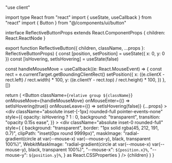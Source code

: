 "use client"

import type React from "react"
import { useState, useCallback } from "react"
import { Button } from "@/components/ui/button"

interface ReflectiveButtonProps extends React.ComponentProps<typeof Button> {
  children: React.ReactNode
}

export function ReflectiveButton({ children, className, ...props }: ReflectiveButtonProps) {
  const [position, setPosition] = useState({ x: 0, y: 0 })
  const [isHovering, setIsHovering] = useState(false)

  const handleMouseMove = useCallback((e: React.MouseEvent<HTMLButtonElement>) => {
    const rect = e.currentTarget.getBoundingClientRect()
    setPosition({
      x: ((e.clientX - rect.left) / rect.width) * 100,
      y: ((e.clientY - rect.top) / rect.height) * 100,
    })
  }, [])

  return (
    <Button
      className={`relative group ${className}`}
      onMouseMove={handleMouseMove}
      onMouseEnter={() => setIsHovering(true)}
      onMouseLeave={() => setIsHovering(false)}
      {...props}
    >
      <div
        className="absolute inset-[-1px] rounded-full pointer-events-none"
        style={{
          opacity: isHovering ? 1 : 0,
          background: "transparent",
          transition: "opacity 0.15s ease",
        }}
      >
        <div
          className="absolute inset-0 rounded-full"
          style={
            {
              background: "transparent",
              border: "1px solid rgba(45, 212, 191, 0.7)",
              clipPath: "inset(0px round 9999px)",
              maskImage: "radial-gradient(circle at var(--mouse-x) var(--mouse-y), black, transparent 100%)",
              WebkitMaskImage: "radial-gradient(circle at var(--mouse-x) var(--mouse-y), black, transparent 100%)",
              "--mouse-x": `${position.x}%`,
              "--mouse-y": `${position.y}%`,
            } as React.CSSProperties
          }
        />
      </div>
      {children}
    </Button>
  )
}
